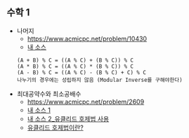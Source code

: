 ## 수학 1
- 나머지
    - https://www.acmicpc.net/problem/10430
	- [내 소스](https://github.com/HelloWoori/AlgorithmStudyWithBaekjoon/blob/master/Math/Mod.cpp)
    ```
    (A + B) % C = ((A % C) + (B % C)) % C
    (A * B) % C = ((A % C) * (B % C)) % C
    (A - B) % C = ((A % C) - (B % C) + C) % C
    나누기의 경우에는 성립하지 않음 (Modular Inverse를 구해야한다)
    ```
- 최대공약수와 최소공배수
    - https://www.acmicpc.net/problem/2609
    - [내 소스 1](https://github.com/HelloWoori/AlgorithmStudyWithBaekjoon/blob/master/Math/GCDandLCM.cpp)
    - [내 소스 2_유클리드 호제법 사용](https://github.com/HelloWoori/AlgorithmStudyWithBaekjoon/blob/master/Math/GCDandLCMwithEuclidean.cpp)
    - [유클리드 호제법이란?](https://hellowoori.tistory.com/27)